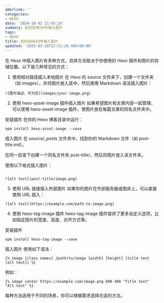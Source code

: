 ```yaml
---
abbrlink: ''
categories:
- HEXO
date: '2024-10-02 21:45:24'
summary: 如何在HEXO中插入图片
tags:
- HEXO
title: 如何在HEXO中插入图片
updated: '2025-03-20T22:52:26.405+08:00'
---
```

在 Hexo 中插入图片有多种方式，具体方法取决于你使用的 Hexo 插件和图片的存储位置。以下是几种常见的方式：

1. 使用相对路径插入本地图片
   在 Hexo 的 source 文件夹下，创建一个文件夹（如 images），并将图片放入其中，然后使用 Markdown 语法插入图片：

```
![图片描述，可为空](images/your-image.png)
```

2. 使用 hexo-asset-image 插件插入图片
   如果希望图片和文章内容一起管理，可以使用 hexo-asset-image 插件，使图片放在每篇文章的同名文件夹中。

安装插件
在你的 Hexo 博客目录中运行：

```
npm install hexo-asset-image --save
```

插入图片
在 source/_posts 文件夹中，找到你的 Markdown 文件（如 post-title.md）。

在同一目录下创建一个同名文件夹 post-title/，然后将图片放入该文件夹。

使用以下格式插入图片：

```

![alt text](post-title/image.png)
```

3. 使用 URL 链接插入外部图片
   如果你的图片在外部服务器或图床上，可以直接使用 URL 插入：

```
![alt text](https://example.com/path-to-image.png)
```

4. 使用 hexo-tag-image 插件
   hexo-tag-image 插件提供了更多自定义选项，比如指定图片的宽度、高度、对齐方式等。

安装插件

```
npm install hexo-tag-image --save
```

插入图片
使用如下语法：

```
{% image [class names] /path/to/image [width] [height] [title text [alt text]] %}
```

例如：

```
{% image center https://example.com/image.png 600 400 "Title text" "Alt text" %}
```

每种方法适用于不同的场景，你可以根据需求选择合适的方法。
